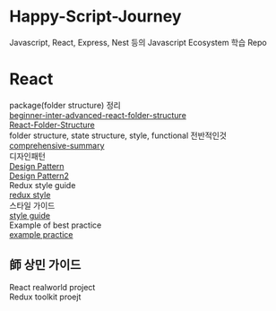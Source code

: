 # Happy-Script-Journey
Javascript, React, Express, Nest 등의 Javascript Ecosystem 학습 Repo

# React
package(folder structure) 정리   
[beginner-inter-advanced-react-folder-structure](https://github.com/WebDevSimplified/react-folder-structure)  
[React-Folder-Structure](https://github.com/duthanhduoc/React-Folder-Structure)  
folder structure, state structure, style, functional 전반적인것  
[comprehensive-summary](https://github.com/kudos-dude/react-best-practices)  
디자인패턴  
[Design Pattern](https://github.com/MicheleBertoli/react-design-patterns-and-best-practices)   
[Design Pattern2](https://github.com/PacktPublishing/React-Design-Patterns-and-Best-Practices)  
Redux style guide  
[redux style](https://github.com/iraycd/React-Redux-Styleguide)  
스타일 가이드  
[style guide](https://github.com/coderjonny/react-style-guide)  
Example of best practice  
[example practice](https://github.com/wheatandcat/react-best-practices)

## 師 상민 가이드  
React realworld project  
Redux toolkit proejt  
